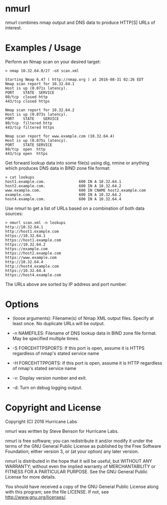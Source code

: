 # nmurl

nmurl combines nmap output and DNS data to produce HTTP[S] URLs of interest.

# Examples / Usage

Perform an Nmap scan on your desired target:

```
> nmap 10.32.64.0/27 -oX scan.xml

Starting Nmap 6.47 ( http://nmap.org ) at 2016-08-31 02:26 EDT
Nmap scan report for 10.32.64.1
Host is up (0.071s latency).
PORT    STATE  SERVICE
80/tcp  closed http
443/tcp closed https

Nmap scan report for 10.32.64.2
Host is up (0.073s latency).
PORT    STATE    SERVICE
80/tcp  filtered http
443/tcp filtered https

Nmap scan report for www.example.com (10.32.64.4)
Host is up (0.075s latency).
PORT    STATE SERVICE
80/tcp  open  http
443/tcp open  https
```

Get forward lookup data into some file(s) using dig, nmine or anything which
produces DNS data in BIND zone file format:

```
> cat lookups 
host1.example.com.               600 IN A 10.32.64.1
host2.example.com.               600 IN A 10.32.64.2
www.example.com.                 600 IN CNAME host2.example.com
example.com.                     600 IN A 10.32.64.2
host4.example.com.               600 IN A 10.32.64.4
```

Use nmurl to get a list of URLs based on a combination of both data sources:

```
> nmurl scan.xml -n lookups
http://10.32.64.1
http://host1.example.com
https://10.32.64.1
https://host1.example.com
https://10.32.64.2
https://example.com
https://host2.example.com
https://www.example.com
http://10.32.64.4
http://host4.example.com
https://10.32.64.4
https://host4.example.com
```

The URLs above are sorted by IP address and port number.

# Options

* (loose arguments): Filename(s) of Nmap XML output files. Specify at least
once.  No duplicate URLs will be output.

* -n NAMEFILES: Filename of DNS lookup data in BIND zone file
format.  May be specified multiple times.

* -S FORCEHTTPSPORTS: If this port is open, assume it is HTTPS regardless of
nmap's stated service name

* -H FORCEHTTPPORTS: If this port is open, assume it is HTTP regardless of
nmap's stated service name

* -v: Display version number and exit.

* -d: Turn on debug logging output.

# Copyright and License

Copyright (C) 2016 Hurricane Labs

nmurl was written by Steve Benson for Hurricane Labs.

nmurl is free software; you can redistribute it and/or modify it under
the terms of the GNU General Public License as published by the Free
Software Foundation; either version 3, or (at your option) any later
version.

nmurl is distributed in the hope that it will be useful, but WITHOUT ANY
WARRANTY; without even the implied warranty of MERCHANTABILITY or FITNESS
FOR A PARTICULAR PURPOSE.  See the GNU General Public License for more
details.

You should have received a copy of the GNU General Public License along with
this program; see the file LICENSE.  If not, see <http://www.gnu.org/licenses/>.
